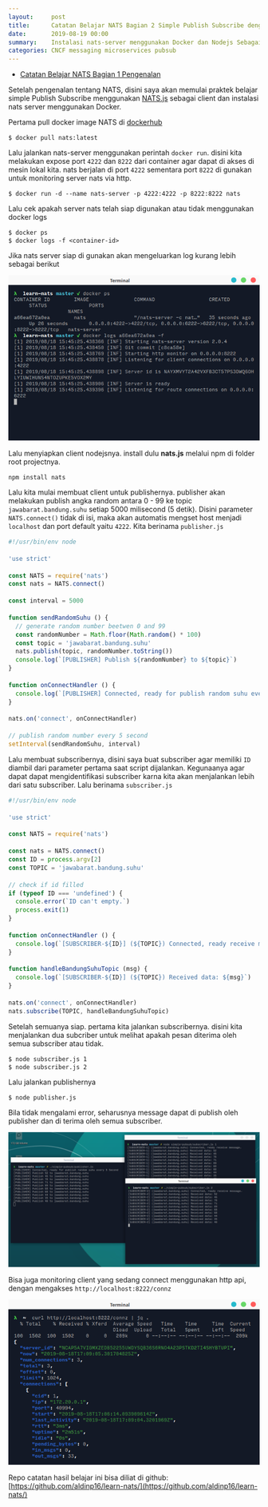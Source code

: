 ```yaml
---
layout:     post
title:      Catatan Belajar NATS Bagian 2 Simple Publish Subscribe dengan Docker dan Nodejs
date:       2019-08-19 00:00
summary:    Instalasi nats-server menggunakan Docker dan Nodejs Sebagai client
categories: CNCF messaging microservices pubsub
---
```


- [Catatan Belajar NATS Bagian 1 Pengenalan](https://aldi.dev/cncf/messaging/microservices/pubsub/2019/08/18/catatan-belajar-nats-bagian-1/)

Setelah pengenalan tentang NATS, disini saya akan memulai praktek belajar simple Publish Subscribe menggunakan [NATS.js](https://github.com/nats-io/nats.js) sebagai client dan instalasi nats server menggunakan Docker.

Pertama pull docker image NATS di [dockerhub](https://hub.docker.com/_/nats)
```
$ docker pull nats:latest
```

Lalu jalankan nats-server menggunakan perintah `docker run`. disini kita melakukan expose port `4222` dan `8222` dari container agar dapat di akses di mesin lokal kita. nats berjalan di port `4222` sementara port `8222` di gunakan untuk monitoring server nats via http.
```
$ docker run -d --name nats-server -p 4222:4222 -p 8222:8222 nats
```

Lalu cek apakah server nats telah siap digunakan atau tidak menggunakan docker logs
```
$ docker ps
$ docker logs -f <container-id>
```

Jika nats server siap di gunakan akan mengeluarkan log kurang lebih sebagai berikut
<div style="text-align: center;">
  <img src="/images/catatan-belajar-nats-bagian-2/dockerlog.png" />
</div>

Lalu menyiapkan client nodejsnya. install dulu **nats.js** melalui npm di folder root projectnya.
```
npm install nats
```

Lalu kita mulai membuat client untuk publishernya. publisher akan melakukan publish angka random antara 0 - 99 ke topic
`jawabarat.bandung.suhu` setiap 5000 milisecond (5 detik). Disini parameter `NATS.connect()` tidak di isi, maka akan automatis mengset host menjadi `localhost` dan port default yaitu `4222`. Kita berinama `publisher.js`
```javascript
#!/usr/bin/env node

'use strict'

const NATS = require('nats')
const nats = NATS.connect()

const interval = 5000

function sendRandomSuhu () {
  // generate random number beetwen 0 and 99
  const randomNumber = Math.floor(Math.random() * 100)
  const topic = 'jawabarat.bandung.suhu'
  nats.publish(topic, randomNumber.toString())
  console.log(`[PUBLISHER] Publish ${randomNumber} to ${topic}`)
}

function onConnectHandler () {
  console.log(`[PUBLISHER] Connected, ready for publish random suhu every ${interval/1000} Second`)
}

nats.on('connect', onConnectHandler)

// publish random number every 5 second
setInterval(sendRandomSuhu, interval)
```

Lalu membuat subscribernya, disini saya buat subscriber agar memiliki `ID` diambil dari parameter pertama saat script dijalankan. Kegunaanya agar dapat dapat mengidentifikasi subscriber karna kita akan menjalankan lebih dari satu subscriber. Lalu berinama `subscriber.js`
```javascript
#!/usr/bin/env node

'use strict'

const NATS = require('nats')

const nats = NATS.connect()
const ID = process.argv[2]
const TOPIC = 'jawabarat.bandung.suhu'

// check if id filled
if (typeof ID === 'undefined') {
  console.error(`ID can't empty.`)
  process.exit(1)
}

function onConnectHandler () {
  console.log(`[SUBSCRIBER-${ID}] (${TOPIC}) Connected, ready receive message.`)
}

function handleBandungSuhuTopic (msg) {
  console.log(`[SUBSCRIBER-${ID}] (${TOPIC}) Received data: ${msg}`)
}

nats.on('connect', onConnectHandler)
nats.subscribe(TOPIC, handleBandungSuhuTopic)
```

Setelah semuanya siap. pertama kita jalankan subscribernya. disini kita menjalankan dua subcriber untuk melihat apakah pesan diterima oleh semua subscriber atau tidak.
```
$ node subscriber.js 1
$ node subscriber.js 2
```

Lalu jalankan publishernya
```
$ node publisher.js
```

Bila tidak mengalami error, seharusnya message dapat di publish oleh publisher dan di terima oleh semua subscriber.
<div style="text-align: center;">
  <img src="/images/catatan-belajar-nats-bagian-2/pubsub.png" />
</div>

Bisa juga monitoring client yang sedang connect menggunakan http api, dengan mengakses `http://localhost:8222/connz`
<div style="text-align: center;">
  <img src="/images/catatan-belajar-nats-bagian-2/monitor-nats.png" />
</div>

Repo catatan hasil belajar ini bisa diliat di github:
[https://github.com/aldinp16/learn-nats/](https://github.com/aldinp16/learn-nats/)